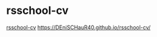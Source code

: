 # rsschool-cv
[rsschool-cv](https://DEniSCHauR40.github.io/rsschool-cv/cv)
https://DEniSCHauR40.github.io/rsschool-cv/
